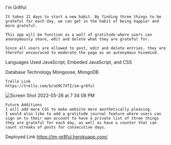 I'm Gr8ful
~~~~~~~~~~~~~~~~~~~~~~~~~~~~~~~~~~~~~~~~~~~~~~~~~~~~~~~~~
It takes 21 days to start a new habit. By finding three things to be grateful for each day, we can get in the habit of being happier and more grateful.

This app will be function as a wall of gratitude where users can anonoymously share, edit and delete what they are grateful for.

Since all users are allowed to post, edit and delete entries, they are therefor encouraced to moderate the page as an autonymous hivemind.
~~~~~~~~~~~~~~~~~~~~~~~~~~~~~~~~~~~~~~~~~~~~~~~~~~~~~~~~~
Languages Used
JavaScript, Embeded JavaScript, and CSS

Database Technology
Mongoose, MongoDB
~~~~~~~~~~~~~~~~~~~~~~~~~~~~~~~~~~~~~~~~~~~~~~~~~~~~~~~~~
Trello Link
https://trello.com/b/uU9C7XTI/im-gr8ful
~~~~~~~~~~~~~~~~~~~~~~~~~~~~~~~~~~~~~~~~~~~~~~~~~~~~~~~~~
![Screen Shot 2022-05-26 at 7 34 08 PM](https://user-images.githubusercontent.com/103696205/170601846-4dd172a4-8ae7-405c-ad67-21413621945d.png)
~~~~~~~~~~~~~~~~~~~~~~~~~~~~~~~~~~~~~~~~~~~~~~~~~~~~~~~~~
Future Additions
I will add more CSS to make website more aesthetically pleasing.
I would also like to add a gratitude journal feature where users can sign on to their own account to have a private list of three things they are grateful for each day, as well as have a counter that can count streaks of posts for consecutive days.
~~~~~~~~~~~~~~~~~~~~~~~~~~~~~~~~~~~~~~~~~~~~~~~~~~~~~~~~~
Deployed Link
https://im-gr8ful.herokuapp.com/